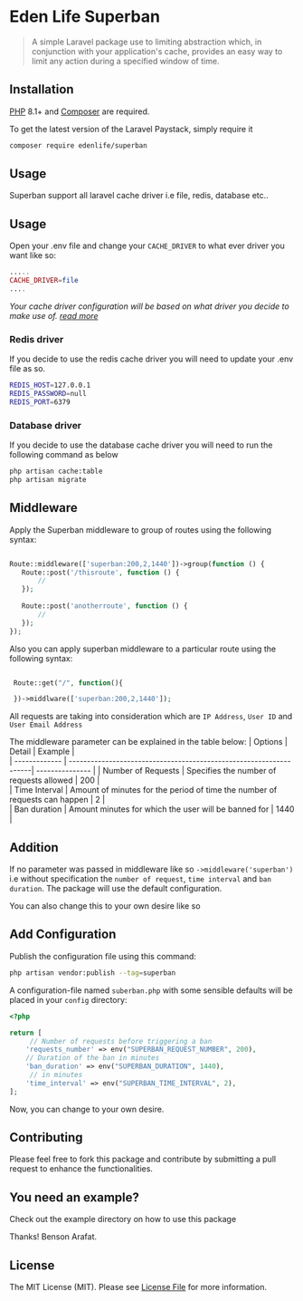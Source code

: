 # Eden Life Superban

> A simple Laravel package use to limiting abstraction which, in conjunction with your application's cache, provides an easy way to limit any action during a specified window of time.

## Installation

[PHP](https://php.net) 8.1+ and [Composer](https://getcomposer.org) are required.

To get the latest version of the Laravel Paystack, simply require it

```bash
composer require edenlife/superban
```

## Usage

Superban support all laravel cache driver i.e file, redis, database etc..

## Usage

Open your .env file and change your `CACHE_DRIVER` to what ever driver you want like so:

```php
.....
CACHE_DRIVER=file
....
```
*Your cache driver configuration will be based on what driver you decide to make use of. [read more](https://laravel.com/docs/10.x/cache)* 

### Redis driver

If you decide to use the redis cache driver you will need to update your .env file as so. 

```bash 
REDIS_HOST=127.0.0.1
REDIS_PASSWORD=null
REDIS_PORT=6379
```

### Database driver  

If you decide to use the database cache driver you will need to run the following command as below 

```bash 
php artisan cache:table  
php artisan migrate
```

## Middleware 

Apply the Superban middleware to group of routes using the following syntax:

```php

Route::middleware(['superban:200,2,1440'])->group(function () {
   Route::post('/thisroute', function () {
       //
   });
 
   Route::post('anotherroute', function () {
       //
   });
});

```

Also you can apply superban middleware to a particular route using the following syntax: 

```php 

 Route::get("/", function(){

 })->middlware(['superban:200,2,1440']);

```

All requests are taking into consideration which are `IP Address`, `User ID` and `User Email Address`

The middleware parameter can be explained in the table below:
| Options       | Detail                                                             | Example   |  
| ------------- | -------------------------------------------------------------------| --------------- | 
| Number of Requests   | Specifies the number of requests allowed                          | 200               |  
| Time Interval | Amount of minutes for the period of time the number of requests can happen    | 2               |  
| Ban duration   | Amount minutes for which the user will be banned for    | 1440              |   


## Addition

If no parameter was passed in middleware like so `->middleware('superban')` i.e without specification the `number of request`, `time interval` and `ban duration`. The package will use the default configuration. 

You can also change this to your own desire like so

## Add Configuration

Publish the configuration file using this command:

```bash
php artisan vendor:publish --tag=superban
```

A configuration-file named `suberban.php` with some sensible defaults will be placed in your `config` directory:

```php
<?php

return [
     // Number of requests before triggering a ban
    'requests_number' => env("SUPERBAN_REQUEST_NUMBER", 200),
    // Duration of the ban in minutes
    'ban_duration' => env("SUPERBAN_DURATION", 1440),
     // in minutes
    'time_interval' => env("SUPERBAN_TIME_INTERVAL", 2),
];

```

Now, you can change to your own desire.

## Contributing

Please feel free to fork this package and contribute by submitting a pull request to enhance the functionalities.

## You need an example?

Check out the example directory on how to use this package

Thanks!
Benson Arafat.

## License

The MIT License (MIT). Please see [License File](LICENSE.md) for more information.
